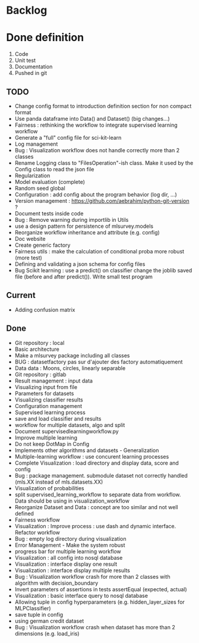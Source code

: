 # Backlog

# Done definition
1. Code 
2. Unit test
3. Documentation
4. Pushed in git

## TODO
* Change config format to introduction definition section for non compact format
* Use panda dataframe into Data() and Dataset() (big changes...)
* Fairness : rethinking the workflow to integrate supervised learning workflow
* Generate a "full" config file for sci-kit-learn
* Log management
* Bug : Visualization workflow does not handle correctly more than 2 classes
* Rename Logging class to "FilesOperation"-ish class. Make it used by the Config class to read the json file
* Regularization
* Model evaluation (complete)
* Random seed global
* Configuration : add config about the program behavior (log dir, ...)
* Version management : https://github.com/aebrahim/python-git-version ?
* Document tests inside code
* Bug : Remove warning during importlib in Utils
* use a design pattern for persistence of mlsurvey.models
* Reorganize workflow inheritance and attribute (e.g. config)
* Doc website
* Create generic factory
* Fairness utils : make the calculation of conditional proba more robust (more test)
* Defining and validating a json schema for config files
* Bug Scikit learning : use a predict() on classifier change the joblib saved file (before and after predict()). Write small test program  

## Current
* Adding confusion matrix

## Done
* Git repository : local
* Basic architecture
* Make a mlsurvey package including all classes
* BUG : datasetfactory pas sur d'ajouter des factory automatiquement
* Data data : Moons, circles, linearly separable
* Git repository : gitlab
* Result management : input data
* Visualizing input from file
* Parameters for datasets
* Visualizing classifier results
* Configuration management
* Supervised learning process
* save and load classifier and results
* workflow for multiple datasets, algo and split
* Document supervisedlearningworkflow.py
* Improve multiple learning
* Do not keep DotMap in Config 
* Implements other algorithms and datasets - Generalization
* Multiple-learning workflow : use concurent learning processes
* Complete Visualization : load directory and display data, score and config
* Bug : package management. submodule dataset not correctly handled (mls.XX instead of mls.datasets.XX)
* Visualization of probabilities
* split supervised_learning_workflow to separate data from workflow. Data should be using in visualization_workflow
* Reorganize Dataset and Data : concept are too similar and not well defined
* Fairness workflow
* Visualization : Improve process : use dash  and dynamic interface. Refactor workflow
* Bug : empty log directory during visualization
* Error Management - Make the system robust
* progress bar for multiple learning workflow
* Visualization : all config into nosql database
* Visualization : interface display one result
* Visualization : interface display multiple results
* Bug : Visualization workflow crash for more than 2 classes with algorithm with decision_boundary
* Invert parameters of assertions in tests assertEqual (expected, actual)
* Visualization : basic interface query to nosql database 
* Allowing tuple in config hyperparameters (e.g. hidden_layer_sizes for MLPClassifier)
* save tuple in config
* using german credit dataset
* Bug : Visualization workflow crash when dataset has more than 2 dimensions (e.g. load_iris)





